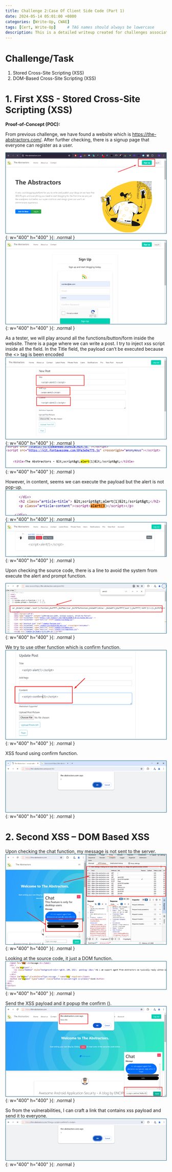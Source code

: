 ```yaml
---
title: Challenge 2:Case Of Client Side Code (Part 1)
date: 2024-05-14 05:01:00 +0800
categories: [Write-Up, CWAE]
tags: [Cert, Write-Up]     # TAG names should always be lowercase
description: This is a detailed writeup created for challenges associated with the Certified Web AppSecurity Expert (CWAE) certification. 
---
```


# Challenge/Task

1. Stored Cross-Site Scripting (XSS)
2. DOM-Based Cross-Site Scripting (XSS)

# 1. First XSS - Stored Cross-Site Scripting (XSS)

**Proof-of-Concept (POC):**

From previous challenge, we have found a website which is https://the-abstractors.com/. After further checking, there is a signup page that everyone can register as a user.

![The Abstractors website](/img/cwae/theabstractor.png){: w="400" h="400" }{: .normal }
![The Abstractors sign-up page](/img/cwae/signup.png){: w="400" h="400" }{: .normal }

As a tester, we will play around all the functions/button/form inside the website. There is a page where we can write a post. I try to inject xss script inside all the field. In the Title field, the payload can’t be executed because the <> tag is been encoded
![The Abstractors post page](/img/cwae/xss1.png){: w="400" h="400" }{: .normal }
![POC-xss](/img/cwae/xss2.png){: w="400" h="400" }{: .normal }

However, in content, seems we can execute the payload but the alert is not pop-up. 
![POC-xss](/img/cwae/xss3.png){: w="400" h="400" }{: .normal }
![POC-xss](/img/cwae/xss4.png){: w="400" h="400" }{: .normal }

Upon checking the source code, there is a line to avoid the system from execute the alert and prompt function. 

![POC-xss](/img/cwae/xss5.png){: w="400" h="400" }{: .normal }

We try to use other function which is confirm function.
![POC-xss](/img/cwae/xss6.png){: w="400" h="400" }{: .normal }

XSS found using confirm function.

![POC-xss](/img/cwae/xss7.png){: w="400" h="400" }{: .normal }

# 2. Second XSS – DOM Based XSS

Upon checking the chat function, my message is not sent to the server. 
![POC-xss](/img/cwae/xss8.png){: w="400" h="400" }{: .normal }

Looking at the source code, it just a DOM function.
![POC-xss](/img/cwae/xss9.png){: w="400" h="400" }{: .normal }

Send the XSS payload and it popup the confirm ().
![POC-xss](/img/cwae/xss10.png){: w="400" h="400" }{: .normal }

So from the vulnerabilities, I can craft a link that contains xss payload and send it to everyone.
![POC-xss](/img/cwae/xss11.png){: w="400" h="400" }{: .normal }